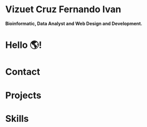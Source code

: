 # Vizuet Cruz Fernando Ivan

**Bioinformatic, Data Analyst and Web Design and Development.**
# Hello 🌎!



# Contact

# Projects

# Skills